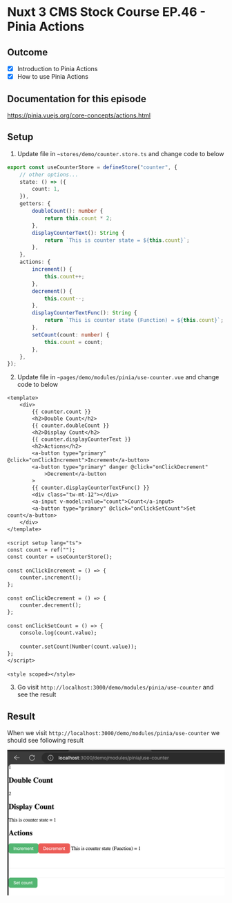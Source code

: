 # Nuxt 3 CMS Stock Course EP.46 - Pinia Actions

## Outcome

-   [x] Introduction to Pinia Actions
-   [x] How to use Pinia Actions

## Documentation for this episode

https://pinia.vuejs.org/core-concepts/actions.html

## Setup

1. Update file in `~stores/demo/counter.store.ts` and change code to below

```ts
export const useCounterStore = defineStore("counter", {
    // other options...
    state: () => ({
        count: 1,
    }),
    getters: {
        doubleCount(): number {
            return this.count * 2;
        },
        displayCounterText(): String {
            return `This is counter state = ${this.count}`;
        },
    },
    actions: {
        increment() {
            this.count++;
        },
        decrement() {
            this.count--;
        },
        displayCounterTextFunc(): String {
            return `This is counter state (Function) = ${this.count}`;
        },
        setCount(count: number) {
            this.count = count;
        },
    },
});
```

2. Update file in `~pages/demo/modules/pinia/use-counter.vue` and change code to below

```vue
<template>
    <div>
        {{ counter.count }}
        <h2>Double Count</h2>
        {{ counter.doubleCount }}
        <h2>Display Count</h2>
        {{ counter.displayCounterText }}
        <h2>Actions</h2>
        <a-button type="primary" @click="onClickIncrement">Increment</a-button>
        <a-button type="primary" danger @click="onClickDecrement"
            >Decrement</a-button
        >
        {{ counter.displayCounterTextFunc() }}
        <div class="tw-mt-12"></div>
        <a-input v-model:value="count">Count</a-input>
        <a-button type="primary" @click="onClickSetCount">Set count</a-button>
    </div>
</template>

<script setup lang="ts">
const count = ref("");
const counter = useCounterStore();

const onClickIncrement = () => {
    counter.increment();
};

const onClickDecrement = () => {
    counter.decrement();
};

const onClickSetCount = () => {
    console.log(count.value);

    counter.setCount(Number(count.value));
};
</script>

<style scoped></style>
```

3. Go visit `http://localhost:3000/demo/modules/pinia/use-counter` and see the result

## Result

When we visit `http://localhost:3000/demo/modules/pinia/use-counter` we should see following result

![Result](../images/ep46/result1.png)
